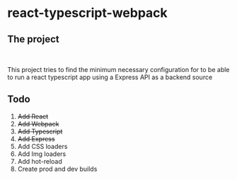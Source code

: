 # react-typescript-webpack
<h2>The project</h2>
<br/>
<p>This project tries to find the minimum necessary configuration for to be able to run a react typescript app using a Express API
as a backend source</p>
<h2>Todo</h2>
<ol>
  <s><li>Add React</li>
  <li>Add Webpack</li>
  <li>Add Typescript</li>
  <li>Add Express</li></s>
  <li>Add CSS loaders</li>
  <li>Add Img loaders</li>
  <li>Add hot-reload</li>
  <li>Create prod and dev builds</li>
</ol>
